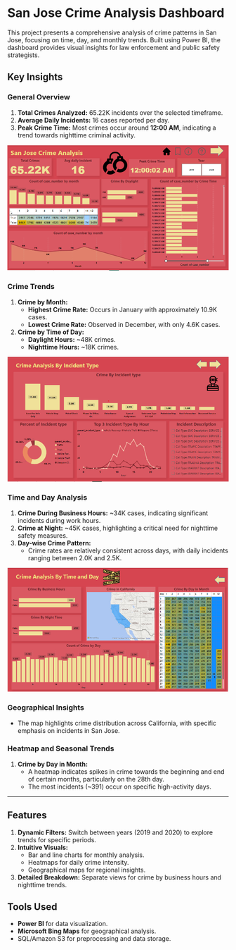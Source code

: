 # San Jose Crime Analysis Dashboard

This project presents a comprehensive analysis of crime patterns in San Jose, focusing on time, day, and monthly trends. Built using Power BI, the dashboard provides visual insights for law enforcement and public safety strategists.

## Key Insights

### **General Overview**
1. **Total Crimes Analyzed:** 65.22K incidents over the selected timeframe.
2. **Average Daily Incidents:** 16 cases reported per day.
3. **Peak Crime Time:** Most crimes occur around **12:00 AM**, indicating a trend towards nighttime criminal activity.


![Alt text](s2_f.png)



### **Crime Trends**
1. **Crime by Month:** 
   - **Highest Crime Rate:** Occurs in January with approximately 10.9K cases.
   - **Lowest Crime Rate:** Observed in December, with only 4.6K cases.
2. **Crime by Time of Day:**
   - **Daylight Hours:** ~48K crimes.
   - **Nighttime Hours:** ~18K crimes.

![Alt text](s3_f.png)

### **Time and Day Analysis**
1. **Crime During Business Hours:** ~34K cases, indicating significant incidents during work hours.
2. **Crime at Night:** ~45K cases, highlighting a critical need for nighttime safety measures.
3. **Day-wise Crime Pattern:**
   - Crime rates are relatively consistent across days, with daily incidents ranging between 2.0K and 2.5K.
  

![Alt text](s4f_p.png)

### **Geographical Insights**
- The map highlights crime distribution across California, with specific emphasis on incidents in San Jose.

### **Heatmap and Seasonal Trends**
1. **Crime by Day in Month:**
   - A heatmap indicates spikes in crime towards the beginning and end of certain months, particularly on the 28th day.
   - The most incidents (~391) occur on specific high-activity days.

---

## Features

1. **Dynamic Filters:** Switch between years (2019 and 2020) to explore trends for specific periods.
2. **Intuitive Visuals:**
   - Bar and line charts for monthly analysis.
   - Heatmaps for daily crime intensity.
   - Geographical maps for regional insights.
3. **Detailed Breakdown:** Separate views for crime by business hours and nighttime trends.

## Tools Used
- **Power BI** for data visualization.
- **Microsoft Bing Maps** for geographical analysis.
- SQL/Amazon S3 for preprocessing and data storage.

